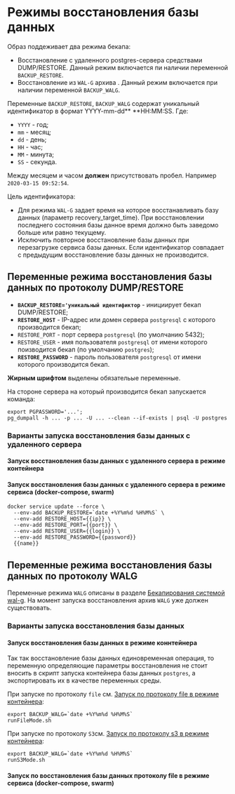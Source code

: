 # Режимы восстановления базы данных

Образ поддеживает два режима бекапа:
- Восстановление с удаленного postgres-сервера средствами DUMP/RESTORE. Данный режим включается пи наличии переменной `BACKUP_RESTORE`.
- Восстановление из `WAL-G` архива . Данный режим включается при наличии переменной `BACKUP_WALG`.

Переменные `BACKUP_RESTORE`, `BACKUP_WALG` содержат уникальный идентификатор
в формат YYYY-mm-dd** **HH:MM:SS.
Где:
- `YYYY` - год;
- `mm` - месяц;
- `dd` - день;
- `HH` - час;
- `MM` - минута;
- `SS` - секунда.

Между месяцем и часом **должен** присутствовать пробел.
Например `2020-03-15 09:52:54`.

Цель идентификатора: 
- Для режима `WAL-G` задает время на которое восстанавливать базу данных (параметр recovery_target_time). При восстановлении последнего состояния базы данное время должно быть заведомо больше или равно текущему.
- Исключить повторное восстановление базы данных при перезагрузке сервиса базы данных. Если идентификатор совпадает с предыдущим восстановление базы данных не производится.

## Переменные режима восстановления базы данных по протоколу DUMP/RESTORE

- **`BACKUP_RESTORE='уникальный идентификтор`** - инициирует бекап DUMP/RESTORE;
- **`RESTORE_HOST`** - IP-адрес или домен сервера `postgresql` с которого производится бекап;
- `RESTORE_PORT` - порт сервера `postgresql` (по умолчанию 5432);
- `RESTORE_USER` - имя пользователя `postgresql` от имени которого поизводится бекап (по умолчанию `postgres`);
- **`RESTORE_PASSWORD`** - пароль пользователя `postgresql` от имени которого производится бекап. 

**Жирным шрифтом** выделены обязательые переменные.

На стороне сервера на который производится бекап запускается команда:
```
export PGPASSWORD='...';
pg_dumpall -h ... -p ... -U ... --clean --if-exists | psql -U postgres
```
### Варианты запуска восстановления базы данных с удаленного сервера

#### Запуск восстановления базы данных с удаленного сервера в режиме контейнера

#### Запуск восстановления базы данных с удаленного сервера в режиме сервиса (docker-compose, swarm)

```
docker service update --force \
  --env-add BACKUP_RESTORE=`date +%Y%m%d %H%M%S` \
  --env-add RESTORE_HOST={{ip}} \
  --env-add RESTORE_PORT={{port}} \
  --env-add RESTORE_USER={{login}} \
  --env-add RESTORE_PASSWORD={{password}} 
  {{name}}

```

## Переменные режима восстановления базы данных по протоколу WALG

Переменные режима `WALG` описаны в разделе
[Бекапирования системой wal-g](walg_backup.md). 
На момент запуска восстановления архив `WALG` уже должен существовать.

### Варианты запуска восстановления базы данных 

#### Запуск восстановления базы данных в режиме коннтейнера
Так так восстановление базы данных единовременная операция, то переменную 
определяющие параметры восстановления не стоит вносить в скрипт запуска контейнера базы данных `postgres`,
а экспортировать их в качестве переменных среды.

При запуске по протоколу `file`  см. [Запуск по протоколу file в режиме контейнера](walg_backup.md#запуск-по-протоколу-file-в-режиме-контейнера):
```
export BACKUP_WALG=`date +%Y%m%d %H%M%S`
runFileMode.sh
```

При запуске по протоколу `S3`см. [Запуск по протоколу s3 в режиме контейнера](walg_backup.md#запуск--по-протоколу-s3-в-режиме-контейнера):
```
export BACKUP_WALG=`date +%Y%m%d %H%M%S`
runS3Mode.sh
```


#### Запуск по восстановления базы данных  протоколу file в режиме сервиса (docker-compose, swarm)




